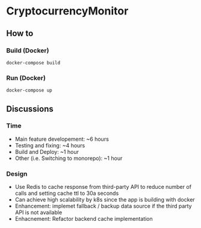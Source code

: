 # CryptocurrencyMonitor

## How to

### Build (Docker)

`docker-compose build`

### Run (Docker)

`docker-compose up`

## Discussions

### Time

- Main feature developement: ~6 hours
- Testing and fixing: ~4 hours
- Build and Deploy: ~1 hour
- Other (i.e. Switching to monorepo): ~1 hour

### Design

- Use Redis to cache response from third-party API to reduce number of calls and setting cache ttl to 30a seconds
- Can achieve high scalability by k8s since the app is building with docker
- Enhancement: implemet fallback / backup data source if the third party API is not available
- Enhacnement: Refactor backend cache implementation
